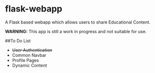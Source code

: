 # flask-webapp
A Flask based webapp which allows users to share Educational Content.

**WARNING:** This app is still a work in progress and not suitable for use.

##To Do List
- <s>User Authentication</s>
- Common Navbar
- Profile Pages
- Dynamic Content
